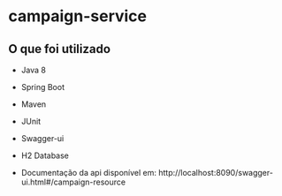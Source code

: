 # campaign-service

## O que foi utilizado
* Java 8 
* Spring Boot
* Maven
* JUnit
* Swagger-ui
* H2 Database

* Documentação da api disponível em: http://localhost:8090/swagger-ui.html#/campaign-resource
